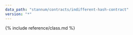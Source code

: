```yaml
---
data_path: "stannum/contracts/indifferent-hash-contract"
version: "*"
---
```


{% include reference/class.md %}
